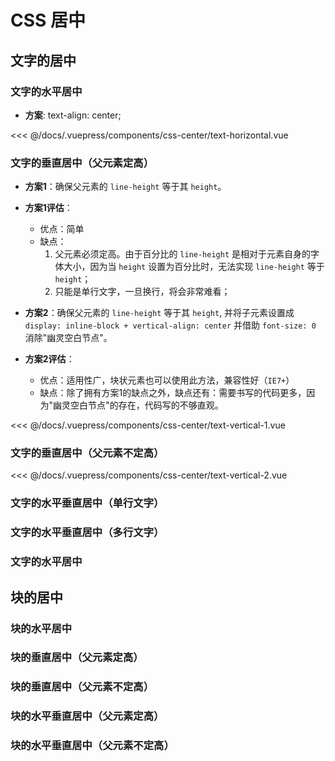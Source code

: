 # CSS 居中

## 文字的居中

### 文字的水平居中

- **方案**: text-align: center;

<css-center-text-horizontal/>

<<< @/docs/.vuepress/components/css-center/text-horizontal.vue

### 文字的垂直居中（父元素定高）

- **方案1**：确保父元素的 `line-height` 等于其 `height`。
- **方案1评估**：
  - 优点：简单
  - 缺点：
     1. 父元素必须定高。由于百分比的 `line-height` 是相对于元素自身的字体大小，因为当 `height` 设置为百分比时，无法实现 `line-height` 等于 `height`；
     2. 只能是单行文字，一旦换行，将会非常难看；

- **方案2**：确保父元素的 `line-height` 等于其 `height`, 并将子元素设置成 `display: inline-block + vertical-align: center` 并借助 `font-size: 0` 消除"幽灵空白节点"。
- **方案2评估**：
  - 优点：适用性广，块状元素也可以使用此方法，兼容性好（`IE7+`）
  - 缺点：除了拥有方案1的缺点之外，缺点还有：需要书写的代码更多，因为"幽灵空白节点"的存在，代码写的不够直观。


<css-center-text-vertical-1/>

<<< @/docs/.vuepress/components/css-center/text-vertical-1.vue

### 文字的垂直居中（父元素不定高）

<css-center-text-vertical-2/>

<<< @/docs/.vuepress/components/css-center/text-vertical-2.vue

### 文字的水平垂直居中（单行文字）

### 文字的水平垂直居中（多行文字）

### 文字的水平居中

## 块的居中

### 块的水平居中

### 块的垂直居中（父元素定高）

### 块的垂直居中（父元素不定高）

### 块的水平垂直居中（父元素定高）

### 块的水平垂直居中（父元素不定高）
